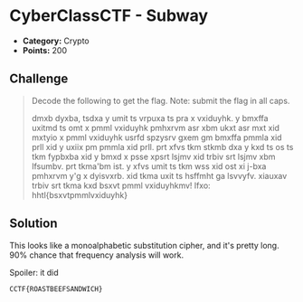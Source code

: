 # CyberClassCTF - Subway

* **Category:** Crypto
* **Points:** 200

## Challenge

> Decode the following to get the flag. Note: submit the flag in all caps.
> 
> dmxb dyxba, tsdxa y umit ts vrpuxa ts pra x vxiduyhk. y bmxffa uxitmd ts omt x pmml vxiduyhk pmhxrvm asr xbm ukxt asr mxt xid mxtyio x pmml vxiduyhk usrfd spzysrv gxem gm bmxffa pmmla xid prll xid y uxiix pm pmmla xid prll. prt xfvs tkm stkmb dxa y kxd ts os ts tkm fypbxba xid y bmxd x psse xpsrt lsjmv xid trbiv srt lsjmv xbm lfsumbv. prt tkma'bm ist. y xfvs umit ts tkm wss xid ost xi j-bxa pmhxrvm y'g x dyisvxrb. xid tkma uxit ts hsffmht ga lsvvyfv. xiauxav trbiv srt tkma kxd bsxvt pmml vxiduyhkmv! lfxo: hhtl{bsxvtpmmlvxiduyhk}

## Solution

This looks like a monoalphabetic substitution cipher, and it's pretty long. 90% chance that frequency analysis will work.

Spoiler: it did


```
CCTF{ROASTBEEFSANDWICH}
```